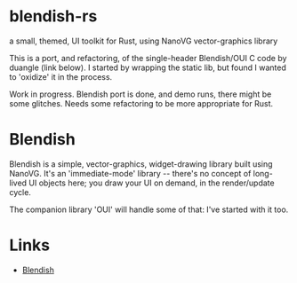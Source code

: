 blendish-rs
===========

a small, themed, UI toolkit for Rust, using NanoVG vector-graphics library

This is a port, and refactoring, of the single-header Blendish/OUI C code
by duangle (link below).  I started by wrapping the static lib, but found I
wanted to 'oxidize' it in the process.

Work in progress.  Blendish port is done, and demo runs, there might be
some glitches.  Needs some refactoring to be more appropriate for Rust.


Blendish
========
Blendish is a simple, vector-graphics, widget-drawing library built using
NanoVG.  It's an 'immediate-mode' library -- there's no concept of long-lived
UI objects here; you draw your UI on demand, in the render/update cycle.

The companion library 'OUI' will handle some of that: I've started with it too.


Links
=====
- [Blendish](https://bitbucket.org/duangle/blendish)
